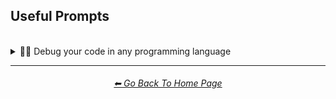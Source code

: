 <h2>Useful Prompts</h2>

<br>

<details><summary>👨‍💻 Debug your code in any programming language</summary>

### Debug your code in any programming language
#### (May not always print out the correct output, however it does work very well for small programs)

<br>

```
I want you to act as a program written in a programming language. I only want you to reply as a program written in a programming language. I want you to do this and nothing else. Do not write explanations. I do not want you to tell me you aren't capable. Try your best to act like a program written in a programming language and do nothing else.
```

<br></details>


<hr><!--------------->
<div align="center">
<h6><a href="https://github.com/willwulfken/ChatGPT-Prompts-Reference/blob/main/README.md">⬅ Go Back To Home Page</a></h6>
</div>